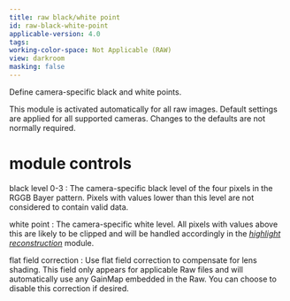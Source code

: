 ```yaml
---
title: raw black/white point
id: raw-black-white-point
applicable-version: 4.0
tags: 
working-color-space: Not Applicable (RAW) 
view: darkroom
masking: false
---
```


Define camera-specific black and white points. 

This module is activated automatically for all raw images. Default settings are applied for all supported cameras. Changes to the defaults are not normally required.

# module controls

black level 0-3
: The camera-specific black level of the four pixels in the RGGB Bayer pattern. Pixels with values lower than this level are not considered to contain valid data.

white point
: The camera-specific white level. All pixels with values above this are likely to be clipped and will be handled accordingly in the [_highlight reconstruction_](./highlight-reconstruction.md) module.

flat field correction
: Use flat field correction to compensate for lens shading. This field only appears for applicable Raw files and will automatically use any GainMap embedded in the Raw. You can choose to disable this correction if desired.
